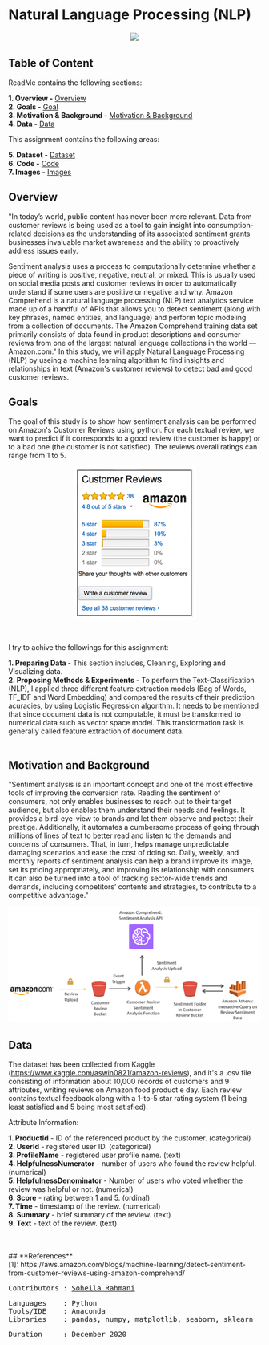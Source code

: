 # Natural Language Processing (NLP)


<p align="center">
<img src="![image2](https://github.com/soheil-ra/NLP/blob/main/Images/image2.png?raw=true)"/>   
</p>

## **Table of Content**<br>

ReadMe contains the following sections:

**1. Overview -** [Overview](https://github.com/soheil-ra/NLP#Overview)<br>
**2. Goals -** [Goal](https://github.com/soheil-ra/NLP#Goals)<br>
**3. Motivation & Background -** [Motivation & Background](https://github.com/soheil-ra/NLP#Motivation-and-Background)<br>
**4. Data -** [Data](https://github.com/soheil-ra/NLP#Data)<br>

This assignment contains the following areas:

**5. Dataset -** [Dataset](https://www.kaggle.com/aswin0821/amazon-reviews) <br>
**6. Code -** [Code]()<br>
**7. Images -** [Images](https://github.com/soheil-ra/NLP/tree/main/Images)<br>

## **Overview**<br>
"In today’s world, public content has never been more relevant. Data from customer reviews is being used as a tool to gain insight into consumption-related decisions as the understanding of its associated sentiment grants businesses invaluable market awareness and the ability to proactively address issues early.

Sentiment analysis uses a process to computationally determine whether a piece of writing is positive, negative, neutral, or mixed. This is usually used on social media posts and customer reviews in order to automatically understand if some users are positive or negative and why. Amazon Comprehend is a natural language processing (NLP) text analytics service made up of a handful of APIs that allows you to detect sentiment (along with key phrases, named entities, and language) and perform topic modeling from a collection of documents. The Amazon Comprehend training data set primarily consists of data found in product descriptions and consumer reviews from one of the largest natural language collections in the world — Amazon.com."
In this study, we will apply Natural Language Processing (NLP) by useing a machine learning algorithm to find insights and relationships in text (Amazon's customer reviews) to detect bad and good customer reviews. <br>



## **Goals**<br>
The goal of this study is to show how sentiment analysis can be performed on Amazon's Customer Reviews using python. For each textual review, we want to predict if it corresponds to a good review (the customer is happy) or to a bad one (the customer is not satisfied). The reviews overall ratings can range from 1 to 5.

<p align="center">
<img src="https://github.com/soheil-ra/NLP/blob/main/Images/image4.PNG?raw=true"  />
</p><br>

I try to achive the followings for this assignment:<br>

**1. Preparing Data -** This section includes, Cleaning, Exploring and Visualizing  data.<br>
**2. Proposing Methods & Experiments -** To perform the Text-Classification (NLP), I applied three different feature extraction models (Bag of Words, TF_IDF and Word Embedding) and compared the results of their prediction acuracies, by using Logistic Regression algorithm.
It needs to be mentioned that since document data is not computable, it must be transformed to numerical data such as vector space model. This transformation task is generally called feature extraction of document data.<br>
<br>

## **Motivation and Background**<br>
"Sentiment analysis is an important concept and one of the most effective tools of improving the conversion rate. Reading the sentiment of consumers, not only enables businesses to reach out to their target audience, but also enables them understand their needs and feelings. It provides a bird-eye-view to brands and let them observe and protect their prestige. Additionally, it automates a cumbersome process of going through millions of lines of text to better read and listen to the demands and concerns of consumers. That, in turn, helps manage unpredictable damaging scenarios and ease the cost of doing so. Daily, weekly, and monthly reports of sentiment analysis can help a brand improve its image, set its pricing appropriately, and improving its relationship with consumers. It can also be turned into a tool of tracking sector-wide trends and demands, including competitors’ contents and strategies, to contribute to a competitive advantage."
<br>

<p align="center">
<img src="https://github.com/soheil-ra/NLP/blob/main/Images/image5.PNG?raw=true" />
</p>

## **Data**
The dataset has been collected from Kaggle (https://www.kaggle.com/aswin0821/amazon-reviews), and it's a .csv file consisting of information about 10,000 records of customers and 9 attributes, writing reviews on Amazon food product e day. Each review contains textual feedback along with a 1-to-5 star rating system (1 being least satisfied and 5 being most satisfied).<br>

Attribute Information:<br>

**1. ProductId** - ID of the referenced product by the customer. (categorical)<br>
**2. UserId** - registered user ID. (categorical)<br>
**3. ProfileName** - registered user profile name. (text)<br>
**4. HelpfulnessNumerator** - number of users who found the review helpful. (numerical)<br>
**5. HelpfulnessDenominator** - Number of users who voted whether the review was helpful or not. (numerical)<br>
**6. Score** - rating between 1 and 5. (ordinal)<br>
**7. Time** - timestamp of the review. (numerical)<br>
**8. Summary** - brief summary of the review. (text)<br>
**9. Text** - text of the review. (text)<br>
<br>

<br>
## **References**<br>
[1]:  https://aws.amazon.com/blogs/machine-learning/detect-sentiment-from-customer-reviews-using-amazon-comprehend/
<br>

<pre>
Contributors : <a href=https://github.com/soheil-ra>Soheila Rahmani</a>
</pre>

<pre>
Languages    : Python
Tools/IDE    : Anaconda
Libraries    : pandas, numpy, matplotlib, seaborn, sklearn
</pre>

<pre>
Duration     : December 2020
</pre>
